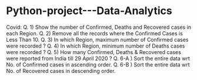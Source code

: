 # Python-project---Data-Analytics

Covid: 
Q. 1) Show the number of Confirmed, Deaths and Recovered cases in each Region.
Q. 2) Remove all the records where the Confirmed Cases is Less Than 10.
Q. 3) In which Region, maximum number of Confirmed cases were recorded ?
Q. 4) In which Region, minimum number of Deaths cases were recorded ?
Q. 5) How many Confirmed, Deaths & Recovered cases were reported from India till 29 April 2020 ?
Q. 6-A ) Sort the entire data wrt No. of Confirmed cases in ascending order.
Q. 6-B ) Sort the entire data wrt No. of Recovered cases in descending order.

